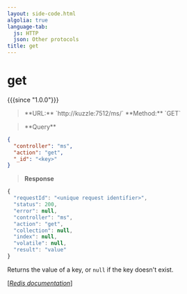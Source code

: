 ```yaml
---
layout: side-code.html
algolia: true
language-tab:
  js: HTTP
  json: Other protocols
title: get
---
```


# get

{{{since "1.0.0"}}}



<blockquote class="js">
<p>
**URL:** `http://kuzzle:7512/ms/<key>`  
**Method:** `GET`
</p>
</blockquote>

<blockquote class="json">
<p>
**Query**
</p>
</blockquote>


```json
{
  "controller": "ms",
  "action": "get",
  "_id": "<key>"
}
```

>**Response**

```javascript
{
  "requestId": "<unique request identifier>",
  "status": 200,
  "error": null,
  "controller": "ms",
  "action": "get",
  "collection": null,
  "index": null,
  "volatile": null,
  "result": "value"
}
```

Returns the value of a key, or `null` if the key doesn't exist.

[[_Redis documentation_]](https://redis.io/commands/get)
